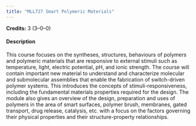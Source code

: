 ```yaml
---
title: "MLL727 Smart Polymeric Materials"
---
```

**Credits:** 3 (3–0–0)

#### Description
This course focuses on the syntheses, structures, behaviours of polymers and polymeric materials that are responsive to external stimuli such as temperature, light, electric potential, pH, and ionic strength. The course will contain important new material to understand and characterize molecular and submolecular assemblies that enable the fabrication of switch-driven polymer systems. This introduces the concepts of stimuli-responsiveness, including the fundamental materials properties required for the design. The module also gives an overview of the design, preparation and uses of polymers in the area of smart surfaces, polymer brush, membranes, gated transport, drug release, catalysis, etc. with a focus on the factors governing their physical properties and their structure-property relationships.